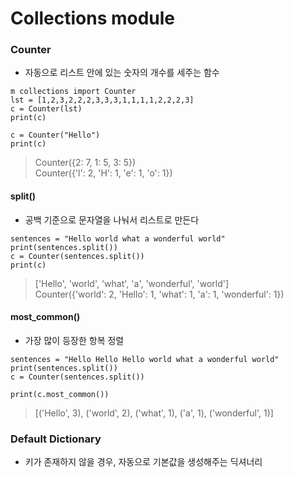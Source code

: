 Collections module
===

### Counter
+ 자동으로 리스트 안에 있는 숫자의 개수를 세주는 함수
```
m collections import Counter
lst = [1,2,3,2,2,2,3,3,3,1,1,1,1,2,2,2,3]
c = Counter(lst)
print(c)

c = Counter("Hello")
print(c)
```
>Counter({2: 7, 1: 5, 3: 5})   
>Counter({'l': 2, 'H': 1, 'e': 1, 'o': 1})

#### split()
+ 공백 기준으로 문자열을 나눠서 리스트로 만든다
```
sentences = "Hello world what a wonderful world"
print(sentences.split())
c = Counter(sentences.split())
print(c)
```
>['Hello', 'world', 'what', 'a', 'wonderful', 'world']   
>Counter({'world': 2, 'Hello': 1, 'what': 1, 'a': 1, 'wonderful': 1})

#### most_common()
+ 가장 많이 등장한 항복 정렬
```
sentences = "Hello Hello Hello world what a wonderful world"
print(sentences.split())
c = Counter(sentences.split())

print(c.most_common())
```
> [('Hello', 3), ('world', 2), ('what', 1), ('a', 1), ('wonderful', 1)]


### Default Dictionary
+ 키가 존재하지 않을 경우, 자동으로 기본값을 생성해주는 딕셔너리



